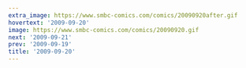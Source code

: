 ```yaml
---
extra_image: https://www.smbc-comics.com/comics/20090920after.gif
hovertext: '2009-09-20'
image: https://www.smbc-comics.com/comics/20090920.gif
next: '2009-09-21'
prev: '2009-09-19'
title: '2009-09-20'
---
```

